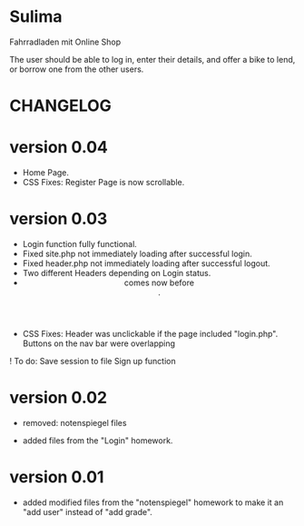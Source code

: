 # Sulima
Fahrradladen mit Online Shop


The user should be able to log in, enter their details, and offer a bike to lend, or borrow one from the other users.

# CHANGELOG
# version 0.04
+ Home Page.
+ CSS Fixes:
   Register Page is now scrollable.
   
# version 0.03
+ Login function fully functional.
+ Fixed site.php not immediately loading after successful login.
+ Fixed header.php not immediately loading after successful logout.
+ Two different Headers depending on Login status.
+ <header> comes now before <main>.
+ CSS Fixes:
   Header was unclickable if the page included "login.php".
   Buttons on the nav bar were overlapping

! To do: Save session to file
         Sign up function
   
# version 0.02
- removed: notenspiegel files
+ added files from the "Login" homework.

# version 0.01
+ added modified files from the "notenspiegel" homework to make it an "add user" instead of "add grade".
